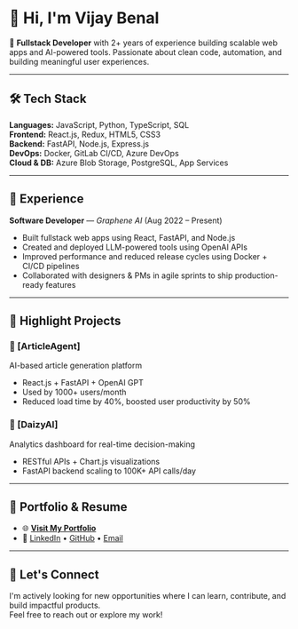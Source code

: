 # 👋 Hi, I'm Vijay Benal

🎯 **Fullstack Developer** with 2+ years of experience building scalable web apps and AI-powered tools. Passionate about clean code, automation, and building meaningful user experiences.

---

## 🛠️ Tech Stack

**Languages:** JavaScript, Python, TypeScript, SQL  
**Frontend:** React.js, Redux, HTML5, CSS3  
**Backend:** FastAPI, Node.js, Express.js  
**DevOps:** Docker, GitLab CI/CD, Azure DevOps  
**Cloud & DB:** Azure Blob Storage, PostgreSQL, App Services  

---

## 💼 Experience

**Software Developer** — *Graphene AI* (Aug 2022 – Present)  
- Built fullstack web apps using React, FastAPI, and Node.js  
- Created and deployed LLM-powered tools using OpenAI APIs  
- Improved performance and reduced release cycles using Docker + CI/CD pipelines  
- Collaborated with designers & PMs in agile sprints to ship production-ready features  

---

## 🚀 Highlight Projects

### 🔹 [ArticleAgent]
AI-based article generation platform  
- React.js + FastAPI + OpenAI GPT  
- Used by 1000+ users/month  
- Reduced load time by 40%, boosted user productivity by 50%

### 🔹 [DaizyAI]
Analytics dashboard for real-time decision-making  
- RESTful APIs + Chart.js visualizations  
- FastAPI backend scaling to 100K+ API calls/day

---

## 📂 Portfolio & Resume

- 🌐 [**Visit My Portfolio**](https://my-portfolio-iota-seven-20.vercel.app/)
- 🔗 [LinkedIn](https://www.linkedin.com/in/vijay-v-benal) • [GitHub](https://github.com/vijay5599) • [Email](mailto:vbvijay84@gmail.com)

---

## 🤝 Let's Connect

I'm actively looking for new opportunities where I can learn, contribute, and build impactful products.  
Feel free to reach out or explore my work!

